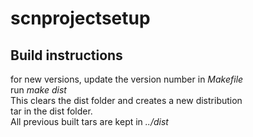scnprojectsetup
==============

Build instructions
-----------------
for new versions, update the version number in _Makefile_  
run _make dist_  
This clears the dist folder and creates a new distribution  
tar in the dist folder.  
All previous built tars are kept in _../dist_

